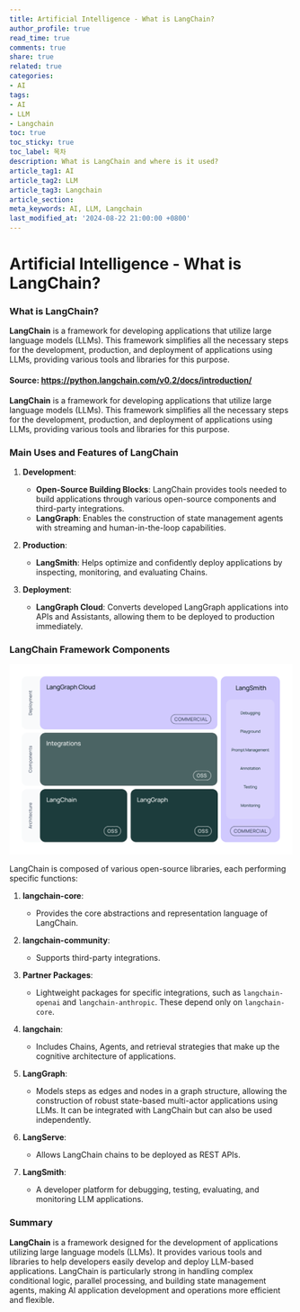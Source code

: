 ```yaml
---
title: Artificial Intelligence - What is LangChain?
author_profile: true
read_time: true
comments: true
share: true
related: true
categories:
- AI
tags:
- AI
- LLM
- Langchain
toc: true
toc_sticky: true
toc_label: 목차
description: What is LangChain and where is it used?
article_tag1: AI
article_tag2: LLM
article_tag3: Langchain
article_section: 
meta_keywords: AI, LLM, Langchain
last_modified_at: '2024-08-22 21:00:00 +0800'
---
```


# Artificial Intelligence - What is LangChain?
### What is LangChain?
**LangChain** is a framework for developing applications that utilize large language models (LLMs). This framework simplifies all the necessary steps for the development, production, and deployment of applications using LLMs, providing various tools and libraries for this purpose.

#### Source: https://python.langchain.com/v0.2/docs/introduction/

**LangChain** is a framework for developing applications that utilize large language models (LLMs). This framework simplifies all the necessary steps for the development, production, and deployment of applications using LLMs, providing various tools and libraries for this purpose.

### Main Uses and Features of LangChain

1. **Development**:
   - **Open-Source Building Blocks**: LangChain provides tools needed to build applications through various open-source components and third-party integrations.
   - **LangGraph**: Enables the construction of state management agents with streaming and human-in-the-loop capabilities.

2. **Production**:
   - **LangSmith**: Helps optimize and confidently deploy applications by inspecting, monitoring, and evaluating Chains.

3. **Deployment**:
   - **LangGraph Cloud**: Converts developed LangGraph applications into APIs and Assistants, allowing them to be deployed to production immediately.

### LangChain Framework Components

![img](/assets/images/ai/langchain_stack_062024.svg "ai exam")

LangChain is composed of various open-source libraries, each performing specific functions:

1. **langchain-core**:
   - Provides the core abstractions and representation language of LangChain.

2. **langchain-community**:
   - Supports third-party integrations.

3. **Partner Packages**:
   - Lightweight packages for specific integrations, such as `langchain-openai` and `langchain-anthropic`. These depend only on `langchain-core`.

4. **langchain**:
   - Includes Chains, Agents, and retrieval strategies that make up the cognitive architecture of applications.

5. **LangGraph**:
   - Models steps as edges and nodes in a graph structure, allowing the construction of robust state-based multi-actor applications using LLMs. It can be integrated with LangChain but can also be used independently.

6. **LangServe**:
   - Allows LangChain chains to be deployed as REST APIs.

7. **LangSmith**:
   - A developer platform for debugging, testing, evaluating, and monitoring LLM applications.

### Summary

**LangChain** is a framework designed for the development of applications utilizing large language models (LLMs). It provides various tools and libraries to help developers easily develop and deploy LLM-based applications. LangChain is particularly strong in handling complex conditional logic, parallel processing, and building state management agents, making AI application development and operations more efficient and flexible.
